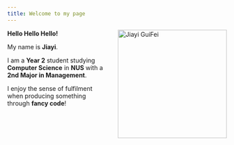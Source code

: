 ```yaml
---
title: Welcome to my page
---
```

<img align="right" src="/_images/Subject.png" alt="Jiayi GuiFei" width="250" style="margin-left: 20px;">


**Hello Hello Hello!**  

My name is **Jiayi**.  

I am a **Year 2** student studying **Computer Science** in **NUS** with a **2nd Major in Management**.  

I enjoy the sense of fulfilment when producing something through **fancy code**!  


